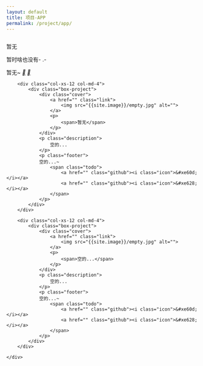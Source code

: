 ```yaml
---
layout: default
title: 项目-APP
permalink: /project/app/
---
```


<div class="project-list container-fluid">
	<div class="row">
		<div class="col-xs-12 col-md-4">
			<div class="box-project">
				<div class="cover">
					<a href="" class="link">
						<img src="{{site.image}}/empty.jpg" alt="">
					</a>
					<p>
						<span>暂无</span>
					</p>
				</div>
				<p class="description">
					暂时啥也没有- .-
				</p>
				<p class="footer">
				暂无~
					<span class="todo">
						<a href="" class="github"><i class="icon">&#xe60d;</i></a>
						<a href="" class="github"><i class="icon">&#xe628;</i></a>
					</span>
				</p>
			</div>
		</div>

		
		<div class="col-xs-12 col-md-4">
			<div class="box-project">
				<div class="cover">
					<a href="" class="link">
						<img src="{{site.image}}/empty.jpg" alt="">
					</a>
					<p>
						<span>暂无</span>
					</p>
				</div>
				<p class="description">
					空的...
				</p>
				<p class="footer">
				空的...~
					<span class="todo">
						<a href="" class="github"><i class="icon">&#xe60d;</i></a>
						<a href="" class="github"><i class="icon">&#xe628;</i></a>
					</span>
				</p>
			</div>
		</div>

		<div class="col-xs-12 col-md-4">
			<div class="box-project">
				<div class="cover">
					<a href="" class="link">
						<img src="{{site.image}}/empty.jpg" alt="">
					</a>
					<p>
						<span>空的...</span>
					</p>
				</div>
				<p class="description">
					空的...
				</p>
				<p class="footer">
				空的...~
					<span class="todo">
						<a href="" class="github"><i class="icon">&#xe60d;</i></a>
						<a href="" class="github"><i class="icon">&#xe628;</i></a>
					</span>
				</p>
			</div>
		</div>

	</div>
</div>